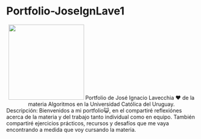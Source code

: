 # Portfolio-JoseIgnLave1
<div id = "header" align = "center">
    <img src = https://media.giphy.com/media/Dh5q0sShxgp13DwrvG/giphy.gif width = "200" />
     Portfolio de José Ignacio Lavecchia ❤️ de la materia Algoritmos en la Universidad Católica del Uruguay.
</div>
Descripción:
Bienvenidos a mi portfolio😺, en el compartiré reflexiónes acerca de la materia y del trabajo tanto individual como en equipo.
También compartiré ejercicios prácticos, recursos y desafíos que me vaya encontrando a medida que voy cursando la materia.

